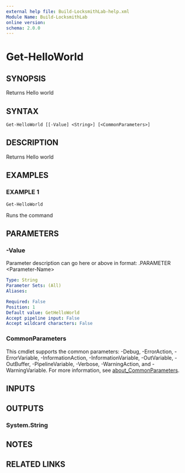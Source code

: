 ```yaml
---
external help file: Build-LocksmithLab-help.xml
Module Name: Build-LocksmithLab
online version:
schema: 2.0.0
---
```


# Get-HelloWorld

## SYNOPSIS
Returns Hello world

## SYNTAX

```
Get-HelloWorld [[-Value] <String>] [<CommonParameters>]
```

## DESCRIPTION
Returns Hello world

## EXAMPLES

### EXAMPLE 1
```
Get-HelloWorld
```

Runs the command

## PARAMETERS

### -Value
Parameter description can go here or above in format: .PARAMETER  \<Parameter-Name\>

```yaml
Type: String
Parameter Sets: (All)
Aliases:

Required: False
Position: 1
Default value: GetHelloWorld
Accept pipeline input: False
Accept wildcard characters: False
```

### CommonParameters
This cmdlet supports the common parameters: -Debug, -ErrorAction, -ErrorVariable, -InformationAction, -InformationVariable, -OutVariable, -OutBuffer, -PipelineVariable, -Verbose, -WarningAction, and -WarningVariable. For more information, see [about_CommonParameters](http://go.microsoft.com/fwlink/?LinkID=113216).

## INPUTS

## OUTPUTS

### System.String
## NOTES

## RELATED LINKS
